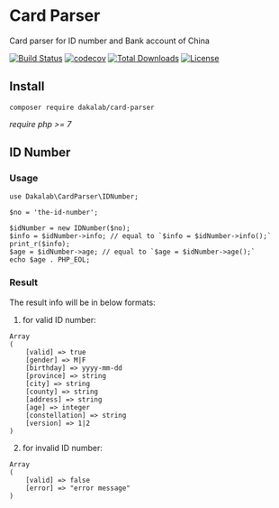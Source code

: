 # Card Parser

Card parser for ID number and Bank account of China

[![Build Status](https://travis-ci.org/dakalab/card-parser.svg?branch=master)](https://travis-ci.org/dakalab/card-parser)
[![codecov](https://codecov.io/gh/dakalab/card-parser/branch/master/graph/badge.svg)](https://codecov.io/gh/dakalab/card-parser)
[![Total Downloads](https://poser.pugx.org/dakalab/card-parser/downloads)](https://packagist.org/packages/dakalab/card-parser)
[![License](https://poser.pugx.org/dakalab/card-parser/license.svg)](https://packagist.org/packages/dakalab/card-parser)

## Install

```
composer require dakalab/card-parser
```

*require php >= 7*

## ID Number

### Usage

```
use Dakalab\CardParser\IDNumber;

$no = 'the-id-number';

$idNumber = new IDNumber($no);
$info = $idNumber->info; // equal to `$info = $idNumber->info();`
print_r($info);
$age = $idNumber->age; // equal to `$age = $idNumber->age();`
echo $age . PHP_EOL;
```

### Result

The result info will be in below formats:

1) for valid ID number:

```
Array
(
    [valid] => true
    [gender] => M|F
    [birthday] => yyyy-mm-dd
    [province] => string
    [city] => string
    [county] => string
    [address] => string
    [age] => integer
    [constellation] => string
    [version] => 1|2
)
```

2) for invalid ID number:

```
Array
(
    [valid] => false
    [error] => "error message"
)
```
